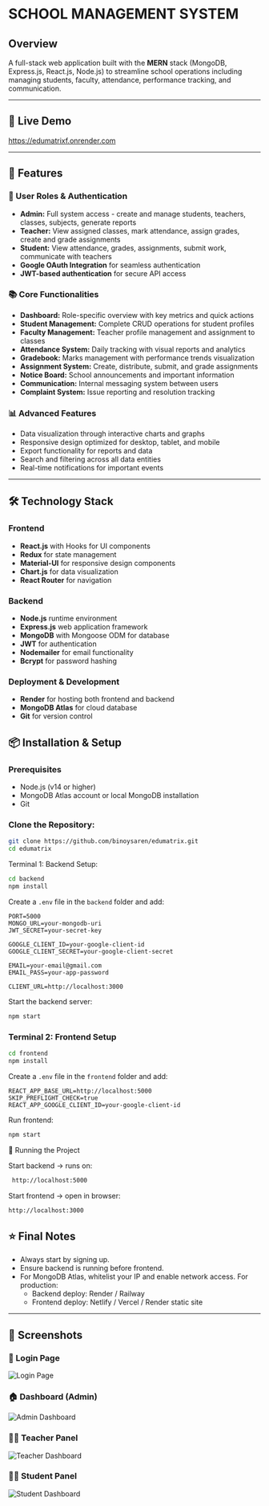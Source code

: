 # SCHOOL MANAGEMENT SYSTEM

## Overview

A full-stack web application built with the **MERN** stack (MongoDB, Express.js, React.js, Node.js) to streamline school operations including managing students, faculty, attendance, performance tracking, and communication.

---

## 🔗 Live Demo 
 https://edumatrixf.onrender.com

---

## 🚀 Features

### 👤 User Roles & Authentication
- **Admin:** Full system access - create and manage students, teachers, classes, subjects, generate reports
- **Teacher:** View assigned classes, mark attendance, assign grades, create and grade assignments
- **Student:** View attendance, grades, assignments, submit work, communicate with teachers
- **Google OAuth Integration** for seamless authentication
- **JWT-based authentication** for secure API access

### 📚 Core Functionalities
- **Dashboard:** Role-specific overview with key metrics and quick actions
- **Student Management:** Complete CRUD operations for student profiles
- **Faculty Management:** Teacher profile management and assignment to classes
- **Attendance System:** Daily tracking with visual reports and analytics
- **Gradebook:** Marks management with performance trends visualization
- **Assignment System:** Create, distribute, submit, and grade assignments
- **Notice Board:** School announcements and important information
- **Communication:** Internal messaging system between users
- **Complaint System:** Issue reporting and resolution tracking

### 📊 Advanced Features
- Data visualization through interactive charts and graphs
- Responsive design optimized for desktop, tablet, and mobile
- Export functionality for reports and data
- Search and filtering across all data entities
- Real-time notifications for important events

---

## 🛠 Technology Stack

### Frontend
- **React.js** with Hooks for UI components
- **Redux** for state management
- **Material-UI** for responsive design components
- **Chart.js** for data visualization
- **React Router** for navigation

### Backend
- **Node.js** runtime environment
- **Express.js** web application framework
- **MongoDB** with Mongoose ODM for database
- **JWT** for authentication
- **Nodemailer** for email functionality
- **Bcrypt** for password hashing

### Deployment & Development
- **Render** for hosting both frontend and backend
- **MongoDB Atlas** for cloud database
- **Git** for version control


## 📦 Installation & Setup

### Prerequisites
- Node.js (v14 or higher)
- MongoDB Atlas account or local MongoDB installation
- Git

### Clone the Repository:
```bash
git clone https://github.com/binoysaren/edumatrix.git
cd edumatrix
```
Terminal 1: Backend Setup:
```bash
cd backend
npm install
```
Create a `.env` file in the `backend` folder and add:
  ```env
PORT=5000
MONGO_URL=your-mongodb-uri
JWT_SECRET=your-secret-key
  
GOOGLE_CLIENT_ID=your-google-client-id
GOOGLE_CLIENT_SECRET=your-google-client-secret
  
EMAIL=your-email@gmail.com
EMAIL_PASS=your-app-password
  
CLIENT_URL=http://localhost:3000

```
Start the backend server:
```bash
npm start
```
### Terminal 2: Frontend Setup
```bash
cd frontend
npm install
```
Create a `.env` file in the `frontend` folder and add:
 ```env
REACT_APP_BASE_URL=http://localhost:5000
SKIP_PREFLIGHT_CHECK=true
REACT_APP_GOOGLE_CLIENT_ID=your-google-client-id
```
Run frontend:
```bash
npm start
```
🚀 Running the Project

Start backend → runs on:
```bash
 http://localhost:5000
```

Start frontend → open in browser: 
```bash
http://localhost:3000
```
## ⭐ Final Notes

* Always start by signing up.
* Ensure backend is running before frontend.
* For MongoDB Atlas, whitelist your IP and enable network access.
For production:
     * Backend deploy: Render / Railway 
     * Frontend deploy: Netlify / Vercel / Render static site

---
## 📸 Screenshots

### 🔐 Login Page  
![Login Page](./login.png)

### 🏠 Dashboard (Admin)  
![Admin Dashboard](./admin-dashboard.png)

### 👨‍🏫 Teacher Panel  
![Teacher Dashboard](./teacher-dashboard.png)

### 👩‍🎓 Student Panel  
![Student Dashboard](./student-dashboard.png)


